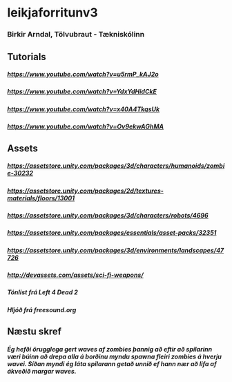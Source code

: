 # leikjaforritunv3

### Birkir Arndal, Tölvubraut - Tækniskólinn

## Tutorials

##### https://www.youtube.com/watch?v=u5rmP_kAJ2o
##### https://www.youtube.com/watch?v=YdxYdHidCkE
##### https://www.youtube.com/watch?v=x40A4TkqsUk
##### https://www.youtube.com/watch?v=Ov9ekwAGhMA

## Assets

##### https://assetstore.unity.com/packages/3d/characters/humanoids/zombie-30232
##### https://assetstore.unity.com/packages/2d/textures-materials/floors/13001
##### https://assetstore.unity.com/packages/3d/characters/robots/4696
##### https://assetstore.unity.com/packages/essentials/asset-packs/32351
##### https://assetstore.unity.com/packages/3d/environments/landscapes/47726
##### http://devassets.com/assets/sci-fi-weapons/
##### Tónlist frá Left 4 Dead 2
##### Hljóð frá freesound.org

## Næstu skref

##### Ég hefði örugglega gert waves af zombies þannig að eftir að spilarinn væri búinn að drepa alla á borðinu myndu spawna fleiri zombies á hverju wavei. Síðan myndi ég láta spilarann getað unnið ef hann nær að lifa af ákveðið margar waves. 
